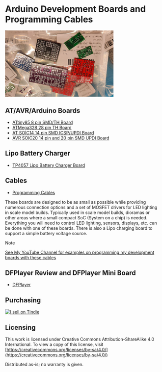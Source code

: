 # Arduino Development Boards and Programming Cables


<img src="dev_brds_img.jpg" width="70%">


## AT/AVR/Arduino Boards

- [ATtiny85 8 pin SMD/TH Board](ATtiny85/)
- [ATMega328 28 pin TH Board](ATMega328/)
- [AT SOIC14 14 pin SMD ICSP/UPDI Board](AT_SOIC14/)
- [AVR SOIC20 14 pin and 20 pin SMD UPDI Board](AVR_SOIC20/)

## Lipo Battery Charger
- [TP4057 Lipo Battery Charger Board](TP4057_Lipo_Charger/)

## Cables
- [Programming Cables](Cables/)


These boards are designed to be as small as possible while providing numerous connection options and a set of MOSFET drivers for LED lighting in scale model builds. Typically used in scale model builds, dioramas or other areas where a small compact SoC (System on a chip) is needed.
Everything you will need to control LED lighting, sensors, displays, etc. can be done with one of these boards. There is also a Lipo charging board to support a simple battery voltage source.

> [!NOTE]
> [See My YouTube Channel for examples on programming my development boards with these cables](https://www.youtube.com/@Johnny_Electronic)


## DFPlayer Review and DFPlayer Mini Board
- [DFPlayer](DFPlayer/)

## Purchasing
<a href="https://www.tindie.com/stores/johnnyelectronic/?ref=offsite_badges&utm_source=sellers_JohnyElectronic&utm_medium=badges&utm_campaign=badge_medium"><img src="https://d2ss6ovg47m0r5.cloudfront.net/badges/tindie-mediums.png" alt="I sell on Tindie" width="150" height="78"></a>


## Licensing

This work is licensed under Creative Commons Attribution-ShareAlike 4.0 International. 
To view a copy of this license, visit [https://creativecommons.org/licenses/by-sa/4.0/](https://creativecommons.org/licenses/by-sa/4.0/)

Distributed as-is; no warranty is given.


